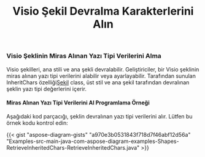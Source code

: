 ﻿---
title: Visio Şekil Devralma Karakterlerini Alın
type: docs
weight: 101
url: /tr/java/get-visio-shape-inherit-chars/
description: Bu bölüm, visio şeklinin ana stilinden ve Aspose.Diagram ana stilinden devralınan yazı tipi stilinin nasıl alınacağını açıklar.
---
### **Visio Şeklinin Miras Alınan Yazı Tipi Verilerini Alma**
 Visio şekilleri, ana stili ve ana şekli devralabilir. Geliştiriciler, bir Visio şeklinin miras alınan yazı tipi verilerini alabilir veya ayarlayabilir. Tarafından sunulan InheritChars özelliği[Şekil](https://reference.aspose.com/diagram/java/com.aspose.diagram/shape) class, üst stil ve ana şekil tarafından devralınan şeklin yazı tipi değerlerini içerir.
#### **Miras Alınan Yazı Tipi Verilerini Al Programlama Örneği**
Aşağıdaki kod parçacığı, şeklin devralınan yazı tipi verilerini alır. Lütfen bu örnek kodu kontrol edin:

{{< gist "aspose-diagram-gists" "a970e3b0531843f718d7f46abf12d56a" "Examples-src-main-java-com-aspose-diagram-examples-Shapes-RetrieveInheritedChars-RetrieveInheritedChars.java" >}}



